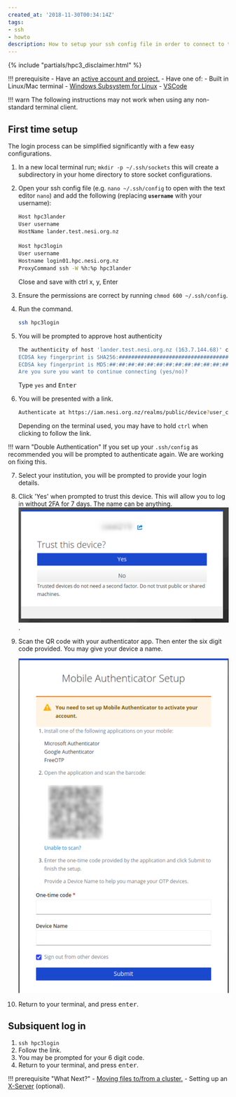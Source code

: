 ```yaml
---
created_at: '2018-11-30T00:34:14Z'
tags:
- ssh
- howto
description: How to setup your ssh config file in order to connect to the NeSI cluster.
---
```


{% include "partials/hpc3_disclaimer.html" %}

!!! prerequisite
     -   Have an [active account and project.](../../Getting_Started/Accounts-Projects_and_Allocations/Creating_a_NeSI_Account_Profile.md)
     -   Have one of:
         - Built in Linux/Mac terminal
         - [Windows Subsystem for Linux](../../Scientific_Computing/Terminal_Setup/Windows_Subsystem_for_Linux_WSL.md)
         - [VSCode](../../Scientific_Computing/Terminal_Setup/VSCode.md)

!!! warn
    The following instructions may not work when using any non-standard terminal client.

## First time setup

The login process can be simplified significantly with a few easy
configurations.

1. In a new local terminal run; `mkdir -p ~/.ssh/sockets` this will
    create a subdirectory in your home directory to store socket
    configurations.

2. Open your ssh config file (e.g. `nano ~/.ssh/config` to open with the text editor `nano`) and add the
    following (replacing **`username`** with your username):

    ```sh
    Host hpc3lander 
    User username 
    HostName lander.test.nesi.org.nz 

    Host hpc3login
    User username 
    Hostname login01.hpc.nesi.org.nz 
    ProxyCommand ssh -W %h:%p hpc3lander
    ```

    Close and save with ctrl x, y, Enter

3. Ensure the permissions are correct by
    running `chmod 600 ~/.ssh/config`.

4. Run the command.

    ```sh
    ssh hpc3login
    ```

5. You will be prompted to approve host authenticity

    ```sh
    The authenticity of host 'lander.test.nesi.org.nz (163.7.144.68)' can't be established.
    ECDSA key fingerprint is SHA256:############################################.
    ECDSA key fingerprint is MD5:##:##:##:##:##:##:##:##:##:##:##:##:##:##:##:##.
    Are you sure you want to continue connecting (yes/no)? 
    ```

    Type `yes` and <kbd>Enter</kbd>

6. You will be presented with a link.

    ```sh
    Authenticate at https://iam.nesi.org.nz/realms/public/device?user_code=XXXX-XXXX and press ENTER.
    ```

    Depending on the terminal used, you may have to hold `ctrl` when clicking to follow the link.

!!! warn "Double Authentication"
    If you set up your `.ssh/config` as recommended you will be prompted to authenticate again. We are working on fixing this.

7. Select your institution, you will be prompted to provide your login details.

8. Click 'Yes' when prompted to trust this device. This will allow you to log in without 2FA for 7 days. The name can be anything.
    ![alt text](../../assets/images/Standard_Terminal_Setup_1.png).

9. Scan the QR code with your authenticator app. Then enter the six digit code provided. You may give your device a name.

    ![alt text](../../assets/images/Standard_Terminal_Setup_2.png)

10. Return to your terminal, and press <kbd>enter</kbd>.

## Subsiquent log in

1. `ssh hpc3login`
2. Follow the link.
3. You may be prompted for your 6 digit code.
4. Return to your terminal, and press <kbd>enter</kbd>.

!!! prerequisite "What Next?"
     -   [Moving files to/from a cluster.](../../Getting_Started/Next_Steps/Moving_files_to_and_from_the_cluster.md)
     -   Setting up an [X-Server](../../Scientific_Computing/Terminal_Setup/X11_on_NeSI.md) (optional).
